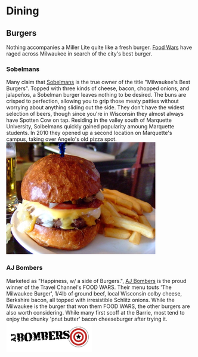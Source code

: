 # Dining

## Burgers

Nothing accompanies a Miller Lite quite like a fresh burger.  [Food Wars](http://www.milwaukeefood.com/blog/?p=729) have raged across Milwaukee in search of the city's best burger.

### Sobelmans

Many claim that [Sobelmans](http://www.milwaukeesbestburgers.com/) is the true owner of the title "Milwaukee's Best Burgers".  Topped with three kinds of cheese, bacon, chopped onions, and jalapeños, a Sobelman burger leaves nothing to be desired.  The buns are crisped to perfection, allowing you to grip those meaty patties without worrying about anything sliding out the side.  They don't have the widest selection of beers, though since you're in Wisconsin they almost always have Spotten Cow on tap.  Residing in the valley south of Marquette University, Solbelmans quickly gained popularity amoung Marquette students.  In 2010 they opened up a second location on Marquette's campus, taking over Angelo's old pizza spot.
![](img/sobelmans.jpg)

### AJ Bombers

Marketed as "Happiness, w/ a side of Burgers.", [AJ Bombers](http://ajbombers.com/) is the proud winner of the Travel Channel's FOOD WARS.  Their menu touts 'The Milwaukee Burger', 1/4lb of ground beef, local Wisconsin colby cheese, Berkshire bacon, all topped with irresistible Schlitz onions.  While the Milwaukee is the burger that won them FOOD WARS, the other burgers are also worth considering.  While many first scoff at the Barrie, most tend to enjoy the chunky 'pnut butter' bacon cheeseburger after trying it.
![](img/ajbombers.png)

